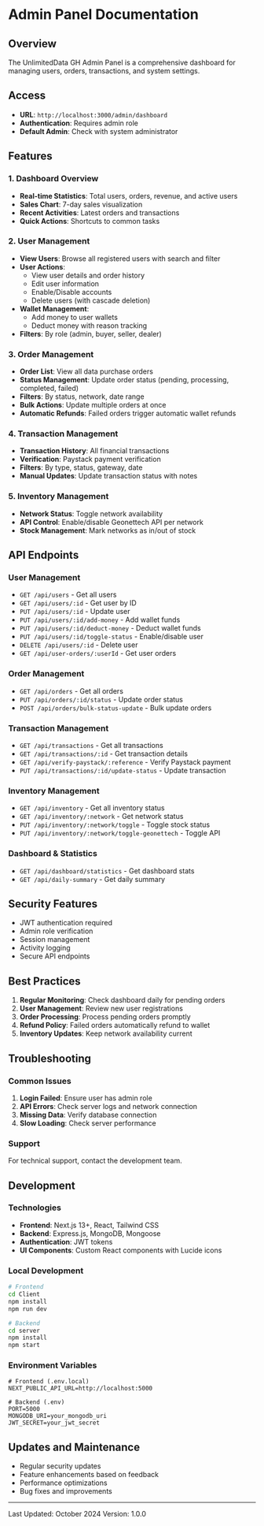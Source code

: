 # Admin Panel Documentation

## Overview
The UnlimitedData GH Admin Panel is a comprehensive dashboard for managing users, orders, transactions, and system settings.

## Access
- **URL**: `http://localhost:3000/admin/dashboard`
- **Authentication**: Requires admin role
- **Default Admin**: Check with system administrator

## Features

### 1. Dashboard Overview
- **Real-time Statistics**: Total users, orders, revenue, and active users
- **Sales Chart**: 7-day sales visualization
- **Recent Activities**: Latest orders and transactions
- **Quick Actions**: Shortcuts to common tasks

### 2. User Management
- **View Users**: Browse all registered users with search and filter
- **User Actions**:
  - View user details and order history
  - Edit user information
  - Enable/Disable accounts
  - Delete users (with cascade deletion)
- **Wallet Management**:
  - Add money to user wallets
  - Deduct money with reason tracking
- **Filters**: By role (admin, buyer, seller, dealer)

### 3. Order Management
- **Order List**: View all data purchase orders
- **Status Management**: Update order status (pending, processing, completed, failed)
- **Filters**: By status, network, date range
- **Bulk Actions**: Update multiple orders at once
- **Automatic Refunds**: Failed orders trigger automatic wallet refunds

### 4. Transaction Management
- **Transaction History**: All financial transactions
- **Verification**: Paystack payment verification
- **Filters**: By type, status, gateway, date
- **Manual Updates**: Update transaction status with notes

### 5. Inventory Management
- **Network Status**: Toggle network availability
- **API Control**: Enable/disable Geonettech API per network
- **Stock Management**: Mark networks as in/out of stock

## API Endpoints

### User Management
- `GET /api/users` - Get all users
- `GET /api/users/:id` - Get user by ID
- `PUT /api/users/:id` - Update user
- `PUT /api/users/:id/add-money` - Add wallet funds
- `PUT /api/users/:id/deduct-money` - Deduct wallet funds
- `PUT /api/users/:id/toggle-status` - Enable/disable user
- `DELETE /api/users/:id` - Delete user
- `GET /api/user-orders/:userId` - Get user orders

### Order Management
- `GET /api/orders` - Get all orders
- `PUT /api/orders/:id/status` - Update order status
- `POST /api/orders/bulk-status-update` - Bulk update orders

### Transaction Management
- `GET /api/transactions` - Get all transactions
- `GET /api/transactions/:id` - Get transaction details
- `GET /api/verify-paystack/:reference` - Verify Paystack payment
- `PUT /api/transactions/:id/update-status` - Update transaction

### Inventory Management
- `GET /api/inventory` - Get all inventory status
- `GET /api/inventory/:network` - Get network status
- `PUT /api/inventory/:network/toggle` - Toggle stock status
- `PUT /api/inventory/:network/toggle-geonettech` - Toggle API

### Dashboard & Statistics
- `GET /api/dashboard/statistics` - Get dashboard stats
- `GET /api/daily-summary` - Get daily summary

## Security Features
- JWT authentication required
- Admin role verification
- Session management
- Activity logging
- Secure API endpoints

## Best Practices
1. **Regular Monitoring**: Check dashboard daily for pending orders
2. **User Management**: Review new user registrations
3. **Order Processing**: Process pending orders promptly
4. **Refund Policy**: Failed orders automatically refund to wallet
5. **Inventory Updates**: Keep network availability current

## Troubleshooting

### Common Issues
1. **Login Failed**: Ensure user has admin role
2. **API Errors**: Check server logs and network connection
3. **Missing Data**: Verify database connection
4. **Slow Loading**: Check server performance

### Support
For technical support, contact the development team.

## Development

### Technologies
- **Frontend**: Next.js 13+, React, Tailwind CSS
- **Backend**: Express.js, MongoDB, Mongoose
- **Authentication**: JWT tokens
- **UI Components**: Custom React components with Lucide icons

### Local Development
```bash
# Frontend
cd Client
npm install
npm run dev

# Backend
cd server
npm install
npm start
```

### Environment Variables
```env
# Frontend (.env.local)
NEXT_PUBLIC_API_URL=http://localhost:5000

# Backend (.env)
PORT=5000
MONGODB_URI=your_mongodb_uri
JWT_SECRET=your_jwt_secret
```

## Updates and Maintenance
- Regular security updates
- Feature enhancements based on feedback
- Performance optimizations
- Bug fixes and improvements

---

Last Updated: October 2024
Version: 1.0.0
